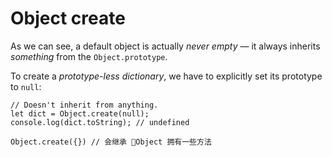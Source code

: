 # Object create

As we can see, a default object is actually _never empty_ — it always inherits _something_ from the `Object.prototype`.

To create a _prototype-less dictionary_, we have to explicitly set its prototype to `null`:

```text
// Doesn't inherit from anything. 
let dict = Object.create(null); 
console.log(dict.toString); // undefined

Object.create({}) // 会继承 Object 拥有一些方法
```

